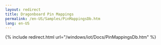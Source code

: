 ```yaml
---
layout: redirect
title: Dragonboard Pin Mappings
permalink: /en-US/Samples/PinMappingsDb.htm
lang: en-US
---
```


{% include redirect.html url="/windows/iot/Docs/PinMappingsDb.htm" %}
